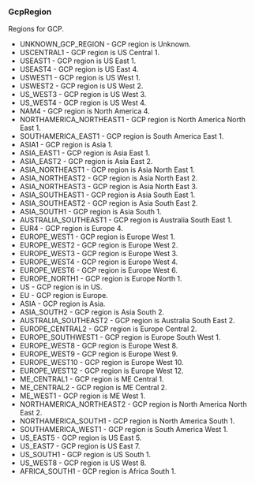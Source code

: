 ### GcpRegion
Regions for GCP.

- UNKNOWN_GCP_REGION - GCP region is Unknown.
- USCENTRAL1 - GCP region is US Central 1.
- USEAST1 - GCP region is US East 1.
- USEAST4 - GCP region is US East 4.
- USWEST1 - GCP region is US West 1.
- USWEST2 - GCP region is US West 2.
- US_WEST3 - GCP region is US West 3.
- US_WEST4 - GCP region is US West 4.
- NAM4 - GCP region is North America 4.
- NORTHAMERICA_NORTHEAST1 - GCP region is North America North East 1.
- SOUTHAMERICA_EAST1 - GCP region is South America East 1.
- ASIA1 - GCP region is Asia 1.
- ASIA_EAST1 - GCP region is Asia East 1.
- ASIA_EAST2 - GCP region is Asia East 2.
- ASIA_NORTHEAST1 - GCP region is Asia North East 1.
- ASIA_NORTHEAST2 - GCP region is Asia North East 2.
- ASIA_NORTHEAST3 - GCP region is Asia North East 3.
- ASIA_SOUTHEAST1 - GCP region is Asia South East 1.
- ASIA_SOUTHEAST2 - GCP region is Asia South East 2.
- ASIA_SOUTH1 - GCP region is Asia South 1.
- AUSTRALIA_SOUTHEAST1 - GCP region is Australia South East 1.
- EUR4 - GCP region is Europe 4.
- EUROPE_WEST1 - GCP region is Europe West 1.
- EUROPE_WEST2 - GCP region is Europe West 2.
- EUROPE_WEST3 - GCP region is Europe West 3.
- EUROPE_WEST4 - GCP region is Europe West 4.
- EUROPE_WEST6 - GCP region is Europe West 6.
- EUROPE_NORTH1 - GCP region is Europe North 1.
- US - GCP region is in US.
- EU - GCP region is Europe.
- ASIA - GCP region is Asia.
- ASIA_SOUTH2 - GCP region is Asia South 2.
- AUSTRALIA_SOUTHEAST2 - GCP region is Australia South East 2.
- EUROPE_CENTRAL2 - GCP region is Europe Central 2.
- EUROPE_SOUTHWEST1 - GCP region is Europe South West 1.
- EUROPE_WEST8 - GCP region is Europe West 8.
- EUROPE_WEST9 - GCP region is Europe West 9.
- EUROPE_WEST10 - GCP region is Europe West 10.
- EUROPE_WEST12 - GCP region is Europe West 12.
- ME_CENTRAL1 - GCP region is ME Central 1.
- ME_CENTRAL2 - GCP region is ME Central 2.
- ME_WEST1 - GCP region is ME West 1.
- NORTHAMERICA_NORTHEAST2 - GCP region is North America North East 2.
- NORTHAMERICA_SOUTH1 - GCP region is North America South 1.
- SOUTHAMERICA_WEST1 - GCP region is South America West 1.
- US_EAST5 - GCP region is US East 5.
- US_EAST7 - GCP region is US East 7.
- US_SOUTH1 - GCP region is US South 1.
- US_WEST8 - GCP region is US West 8.
- AFRICA_SOUTH1 - GCP region is Africa South 1.
